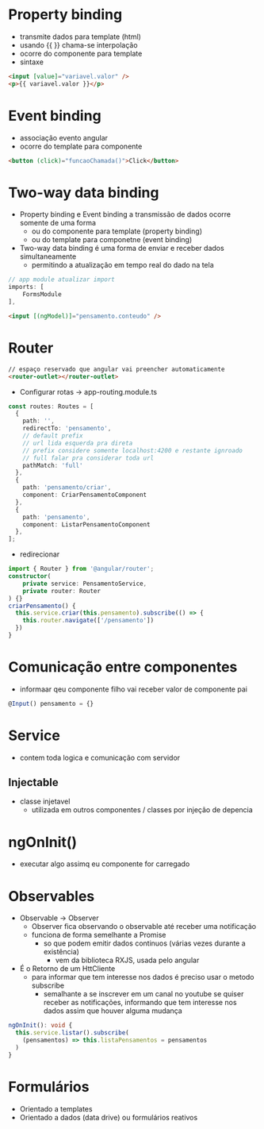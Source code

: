 # Property binding
- transmite dados para template (html)
- usando {{  }} chama-se interpolação
- ocorre do componente para template
- sintaxe
```html
<input [value]="variavel.valor" />
<p>{{ variavel.valor }}</p>
```

# Event binding
- associação evento angular
- ocorre do template para componente
```html
<button (click)="funcaoChamada()">Click</button>
```

# Two-way data binding
- Property binding e Event binding a transmissão de dados ocorre somente de uma forma
  - ou do componente para template (property binding)
  - ou do template para componetne (event binding)
- Two-way data binding é uma forma de enviar e receber dados simultaneamente 
  - permitindo a atualização em tempo real do dado na tela
```ts
// app module atualizar import
imports: [
    FormsModule
],

```
```html
<input [(ngModel)]="pensamento.conteudo" />
```

# Router
```html
// espaço reservado que angular vai preencher automaticamente
<router-outlet></router-outlet>
```
- Configurar rotas -> app-routing.module.ts
```ts
const routes: Routes = [
  {
    path: '',
    redirectTo: 'pensamento',
    // default prefix
    // url lida esquerda pra direta
    // prefix considere somente localhost:4200 e restante ignroado
    // full falar pra considerar toda url
    pathMatch: 'full'
  },
  {
    path: 'pensamento/criar',
    component: CriarPensamentoComponent
  },
  {
    path: 'pensamento',
    component: ListarPensamentoComponent
  },
];
```
- redirecionar
```ts
import { Router } from '@angular/router';
constructor(
    private service: PensamentoService,
    private router: Router
) {}
criarPensamento() {
  this.service.criar(this.pensamento).subscribe(() => {
    this.router.navigate(['/pensamento'])
  })
}
```

# Comunicação entre componentes
- informaar qeu componente filho vai receber valor de componente pai
```ts
@Input() pensamento = {}
```

# Service
- contem toda logica e comunicação com servidor

## Injectable
- classe injetavel 
  - utilizada em outros componentes / classes por injeção de depencia

# ngOnInit()
- executar algo assimq eu componente for carregado

# Observables
- Observable -> Observer
  - Observer fica observando o observable até receber uma notificação
  - funciona de forma semelhante a Promise
    - so que podem emitir dados continuos (várias vezes durante a existência)
      - vem da biblioteca RXJS, usada pelo angular
- É o Retorno de um HttCliente
  - para informar que tem interesse nos dados é preciso usar o metodo subscribe 
    - semalhante a se inscrever em um canal no youtube se quiser receber as notificações, informando que tem interesse nos dados assim que houver alguma mudança
```ts
ngOnInit(): void {
  this.service.listar().subscribe(
    (pensamentos) => this.listaPensamentos = pensamentos
  )
}
```

# Formulários
- Orientado a templates
- Orientado a dados (data drive) ou formulários reativos
